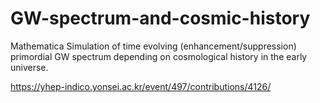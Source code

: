 # GW-spectrum-and-cosmic-history

Mathematica Simulation of time evolving (enhancement/suppression) primordial GW spectrum depending on cosmological history in the early universe.

https://yhep-indico.yonsei.ac.kr/event/497/contributions/4126/
